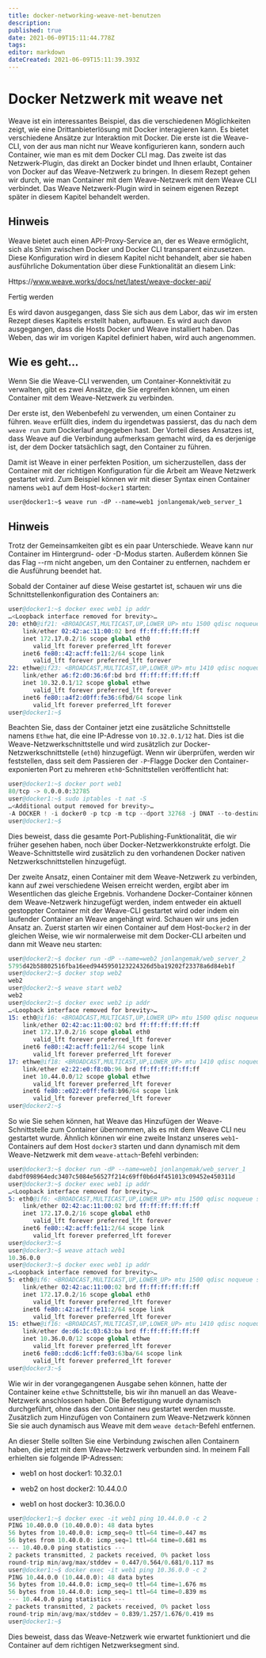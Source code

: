 ```yaml
---
title: docker-networking-weave-net-benutzen
description: 
published: true
date: 2021-06-09T15:11:44.778Z
tags: 
editor: markdown
dateCreated: 2021-06-09T15:11:39.393Z
---
```


# Docker Netzwerk mit weave net

Weave ist ein interessantes Beispiel, das die verschiedenen Möglichkeiten zeigt, wie eine Drittanbieterlösung mit Docker interagieren kann. Es bietet verschiedene Ansätze zur Interaktion mit Docker. Die erste ist die Weave-CLI, von der aus man nicht nur Weave konfigurieren kann, sondern auch Container, wie man es mit dem Docker CLI mag. Das zweite ist das Netzwerk-Plugin, das direkt an Docker bindet und Ihnen erlaubt, Container von Docker auf das Weave-Netzwerk zu bringen. In diesem Rezept gehen wir durch, wie man Container mit dem Weave-Netzwerk mit dem Weave CLI verbindet. Das Weave Netzwerk-Plugin wird in seinem eigenen Rezept später in diesem Kapitel behandelt werden.

## Hinweis

Weave bietet auch einen API-Proxy-Service an, der es Weave ermöglicht, sich als Shim zwischen Docker und Docker CLI transparent einzusetzen. Diese Konfiguration wird in diesem Kapitel nicht behandelt, aber sie haben ausführliche Dokumentation über diese Funktionalität an diesem Link:

Https://www.weave.works/docs/net/latest/weave-docker-api/

Fertig werden

Es wird davon ausgegangen, dass Sie sich aus dem Labor, das wir im ersten Rezept dieses Kapitels erstellt haben, aufbauen. Es wird auch davon ausgegangen, dass die Hosts Docker und Weave installiert haben. Das Weben, das wir im vorigen Kapitel definiert haben, wird auch angenommen.

## Wie es geht…

Wenn Sie die Weave-CLI verwenden, um Container-Konnektivität zu verwalten, gibt es zwei Ansätze, die Sie ergreifen können, um einen Container mit dem Weave-Netzwerk zu verbinden.

Der erste ist, den Webenbefehl zu verwenden, um einen Container zu führen. `Weave` erfüllt dies, indem du irgendetwas passierst, das du nach dem `weave run` zum Dockerlauf angegeben hast. Der Vorteil dieses Ansatzes ist, dass Weave auf die Verbindung aufmerksam gemacht wird, da es derjenige ist, der dem Docker tatsächlich sagt, den Container zu führen.

Damit ist Weave in einer perfekten Position, um sicherzustellen, dass der Container mit der richtigen Konfiguration für die Arbeit am Weave Netzwerk gestartet wird. Zum Beispiel können wir mit dieser Syntax einen Container namens `web1` auf dem Host-`docker1` starten:

`user@docker1:~$ weave run -dP --name=web1 jonlangemak/web_server_1`

## Hinweis

Trotz der Gemeinsamkeiten gibt es ein paar Unterschiede. Weave kann nur Container im Hintergrund- oder -D-Modus starten. Außerdem können Sie das Flag --rm nicht angeben, um den Container zu entfernen, nachdem er die Ausführung beendet hat.

Sobald der Container auf diese Weise gestartet ist, schauen wir uns die Schnittstellenkonfiguration des Containers an:

```s
user@docker1:~$ docker exec web1 ip addr
…<Loopback interface removed for brevity>…
20: eth0@if21: <BROADCAST,MULTICAST,UP,LOWER_UP> mtu 1500 qdisc noqueue state UP
    link/ether 02:42:ac:11:00:02 brd ff:ff:ff:ff:ff:ff
    inet 172.17.0.2/16 scope global eth0
       valid_lft forever preferred_lft forever
    inet6 fe80::42:acff:fe11:2/64 scope link
       valid_lft forever preferred_lft forever
22: ethwe@if23: <BROADCAST,MULTICAST,UP,LOWER_UP> mtu 1410 qdisc noqueue state UP
    link/ether a6:f2:d0:36:6f:bd brd ff:ff:ff:ff:ff:ff
    inet 10.32.0.1/12 scope global ethwe
       valid_lft forever preferred_lft forever
    inet6 fe80::a4f2:d0ff:fe36:6fbd/64 scope link
       valid_lft forever preferred_lft forever
user@docker1:~$
```

Beachten Sie, dass der Container jetzt eine zusätzliche Schnittstelle namens `Ethwe` hat, die eine IP-Adresse von `10.32.0.1/12` hat. Dies ist die Weave-Netzwerkschnittstelle und wird zusätzlich zur Docker-Netzwerkschnittstelle (`eth0`) hinzugefügt. Wenn wir überprüfen, werden wir feststellen, dass seit dem Passieren der `-P`-Flagge Docker den Container-exponierten Port zu mehreren `eth0`-Schnittstellen veröffentlicht hat:

```s
user@docker1:~$ docker port web1
80/tcp -> 0.0.0.0:32785
user@docker1:~$ sudo iptables -t nat -S
…<Additional output removed for brevity>…
-A DOCKER ! -i docker0 -p tcp -m tcp --dport 32768 -j DNAT --to-destination 172.17.0.2:80 
user@docker1:~$
```

Dies beweist, dass die gesamte Port-Publishing-Funktionalität, die wir früher gesehen haben, noch über Docker-Netzwerkkonstrukte erfolgt. Die Weave-Schnittstelle wird zusätzlich zu den vorhandenen Docker nativen Netzwerkschnittstellen hinzugefügt.

Der zweite Ansatz, einen Container mit dem Weave-Netzwerk zu verbinden, kann auf zwei verschiedene Weisen erreicht werden, ergibt aber im Wesentlichen das gleiche Ergebnis. Vorhandene Docker-Container können dem Weave-Netzwerk hinzugefügt werden, indem entweder ein aktuell gestoppter Container mit der Weave-CLI gestartet wird oder indem ein laufender Container an Weave angehängt wird. Schauen wir uns jeden Ansatz an. Zuerst starten wir einen Container auf dem Host-`Docker2` in der gleichen Weise, wie wir normalerweise mit dem Docker-CLI arbeiten und dann mit Weave neu starten:

```s
user@docker2:~$ docker run -dP --name=web2 jonlangemak/web_server_2
5795d42b58802516fba16eed9445950123224326d5ba19202f23378a6d84eb1f
user@docker2:~$ docker stop web2
web2
user@docker2:~$ weave start web2
web2
user@docker2:~$ docker exec web2 ip addr
…<Loopback interface removed for brevity>…
15: eth0@if16: <BROADCAST,MULTICAST,UP,LOWER_UP> mtu 1500 qdisc noqueue state UP
    link/ether 02:42:ac:11:00:02 brd ff:ff:ff:ff:ff:ff
    inet 172.17.0.2/16 scope global eth0
       valid_lft forever preferred_lft forever
    inet6 fe80::42:acff:fe11:2/64 scope link
       valid_lft forever preferred_lft forever
17: ethwe@if18: <BROADCAST,MULTICAST,UP,LOWER_UP> mtu 1410 qdisc noqueue state UP
    link/ether e2:22:e0:f8:0b:96 brd ff:ff:ff:ff:ff:ff
    inet 10.44.0.0/12 scope global ethwe
       valid_lft forever preferred_lft forever
    inet6 fe80::e022:e0ff:fef8:b96/64 scope link
       valid_lft forever preferred_lft forever
user@docker2:~$
```

So wie Sie sehen können, hat Weave das Hinzufügen der Weave-Schnittstelle zum Container übernommen, als es mit dem Weave CLI neu gestartet wurde. Ähnlich können wir eine zweite Instanz unseres `web1`-Containers auf dem Host `docker3` starten und dann dynamisch mit dem Weave-Netzwerk mit dem `weave-attach`-Befehl verbinden:

```s
user@docker3:~$ docker run -dP --name=web1 jonlangemak/web_server_1
dabdf098964edc3407c5084e56527f214c69ff0b6d4f451013c09452e450311d
user@docker3:~$ docker exec web1 ip addr
…<Loopback interface removed for brevity>…
5: eth0@if6: <BROADCAST,MULTICAST,UP,LOWER_UP> mtu 1500 qdisc noqueue state UP
    link/ether 02:42:ac:11:00:02 brd ff:ff:ff:ff:ff:ff
    inet 172.17.0.2/16 scope global eth0
       valid_lft forever preferred_lft forever
    inet6 fe80::42:acff:fe11:2/64 scope link
       valid_lft forever preferred_lft forever
user@docker3:~$ 
user@docker3:~$ weave attach web1
10.36.0.0
user@docker3:~$ docker exec web1 ip addr
…<Loopback interface removed for brevity>…
5: eth0@if6: <BROADCAST,MULTICAST,UP,LOWER_UP> mtu 1500 qdisc noqueue state UP
    link/ether 02:42:ac:11:00:02 brd ff:ff:ff:ff:ff:ff
    inet 172.17.0.2/16 scope global eth0
       valid_lft forever preferred_lft forever
    inet6 fe80::42:acff:fe11:2/64 scope link
       valid_lft forever preferred_lft forever
15: ethwe@if16: <BROADCAST,MULTICAST,UP,LOWER_UP> mtu 1410 qdisc noqueue state UP
    link/ether de:d6:1c:03:63:ba brd ff:ff:ff:ff:ff:ff
    inet 10.36.0.0/12 scope global ethwe
       valid_lft forever preferred_lft forever
    inet6 fe80::dcd6:1cff:fe03:63ba/64 scope link
       valid_lft forever preferred_lft forever
user@docker3:~$
```

Wie wir in der vorangegangenen Ausgabe sehen können, hatte der Container keine `ethwe` Schnittstelle, bis wir ihn manuell an das Weave-Netzwerk anschlossen haben. Die Befestigung wurde dynamisch durchgeführt, ohne dass der Container neu gestartet werden musste. Zusätzlich zum Hinzufügen von Containern zum Weave-Netzwerk können Sie sie auch dynamisch aus Weave mit dem `weave detach`-Befehl entfernen.

An dieser Stelle sollten Sie eine Verbindung zwischen allen Containern haben, die jetzt mit dem Weave-Netzwerk verbunden sind. In meinem Fall erhielten sie folgende IP-Adressen:

* web1 on host docker1: 10.32.0.1

* web2 on host docker2: 10.44.0.0

* web1 on host docker3: 10.36.0.0 

```s
user@docker1:~$ docker exec -it web1 ping 10.44.0.0 -c 2
PING 10.40.0.0 (10.40.0.0): 48 data bytes
56 bytes from 10.40.0.0: icmp_seq=0 ttl=64 time=0.447 ms
56 bytes from 10.40.0.0: icmp_seq=1 ttl=64 time=0.681 ms
--- 10.40.0.0 ping statistics ---
2 packets transmitted, 2 packets received, 0% packet loss
round-trip min/avg/max/stddev = 0.447/0.564/0.681/0.117 ms
user@docker1:~$ docker exec -it web1 ping 10.36.0.0 -c 2
PING 10.44.0.0 (10.44.0.0): 48 data bytes
56 bytes from 10.44.0.0: icmp_seq=0 ttl=64 time=1.676 ms
56 bytes from 10.44.0.0: icmp_seq=1 ttl=64 time=0.839 ms
--- 10.44.0.0 ping statistics ---
2 packets transmitted, 2 packets received, 0% packet loss
round-trip min/avg/max/stddev = 0.839/1.257/1.676/0.419 ms
user@docker1:~$
```

Dies beweist, dass das Weave-Netzwerk wie erwartet funktioniert und die Container auf dem richtigen Netzwerksegment sind.
